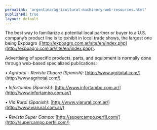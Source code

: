 ```yaml
--- 
permalink: 'argentina/agricultural-machinery-web-resources.html' 
published: true 
layout: default
---
```

The best way to familiarize a potential local partner or buyer to a U.S. company’s product line is to exhibit in local trade shows, the largest one being Expoagro ([http://expoagro.com.ar/site/en/index.php](http://expoagro.com.ar/site/en/index.php)).

Advertising of specific products, parts, and equipment is normally done through web-based specialized publications:

•	_Agritotal - Revista Chacra (Spanish)_: [http://www.agritotal.com/](http://www.agritotal.com/)

•	_Infortambo (Spanish)_: [http://www.infortambo.com.ar/](http://www.infortambo.com.ar/)

•	_Via Rural (Spanish)_: [http://www.viarural.com.ar/](http://www.viarural.com.ar/)

•	_Revista Super Campo_: [http://supercampo.perfil.com/](http://supercampo.perfil.com/)
